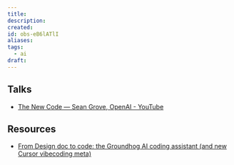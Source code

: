 ```yaml
---
title: 
description: 
created: 
id: obs-eB6lATlI
aliases: 
tags:
  - ai
draft:
---
```


## Talks

- [The New Code — Sean Grove, OpenAI - YouTube](https://www.youtube.com/watch?v=8rABwKRsec4&t=499s)

## Resources

- [From Design doc to code: the Groundhog AI coding assistant (and new Cursor vibecoding meta)](https://ghuntley.com/specs/)

